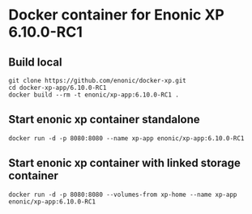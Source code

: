 # Docker container for Enonic XP 6.10.0-RC1

## Build local

    git clone https://github.com/enonic/docker-xp.git
    cd docker-xp-app/6.10.0-RC1
    docker build --rm -t enonic/xp-app:6.10.0-RC1 .

## Start enonic xp container standalone

    docker run -d -p 8080:8080 --name xp-app enonic/xp-app:6.10.0-RC1

## Start enonic xp container with linked storage container

    docker run -d -p 8080:8080 --volumes-from xp-home --name xp-app enonic/xp-app:6.10.0-RC1
